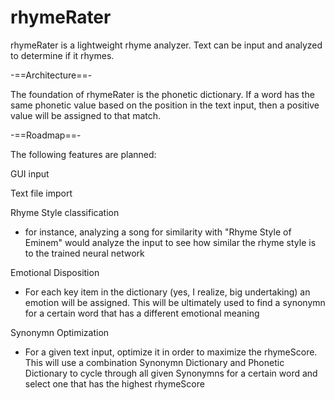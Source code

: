 # rhymeRater
rhymeRater is a lightweight rhyme analyzer. Text can be input and analyzed to determine if it rhymes.



-==Architecture==-

The foundation of rhymeRater is the phonetic dictionary. If a word has the same phonetic value based on the position in the text input, then a positive value will be assigned to that match. 


-==Roadmap==-

The following features are planned:

GUI input

Text file import

Rhyme Style classification 
  * for instance, analyzing a song for similarity with "Rhyme Style of Eminem" would analyze the input to see how similar the rhyme style is to the trained neural network

Emotional Disposition
  * For each key item in the dictionary (yes, I realize, big undertaking) an emotion will be assigned. This will be ultimately used to find a synonymn for a certain word that has a different emotional meaning

Synonymn Optimization
  * For a given text input, optimize it in order to maximize the rhymeScore. This will use a combination Synonymn Dictionary and Phonetic Dictionary to cycle through all given Synonymns for a certain word and select one that has the highest rhymeScore
